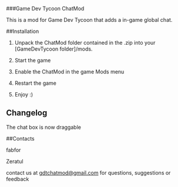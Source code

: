 ###Game Dev Tycoon ChatMod

This is a mod for Game Dev Tycoon that adds a in-game global chat.

##Installation

1) Unpack the ChatMod folder contained in the .zip into your [GameDevTycoon folder]/mods.

2) Start the game

3) Enable the ChatMod in the game Mods menu

4) Restart the game

5) Enjoy :)

## Changelog

The chat box is now draggable

##Contacts

fabfor

Zeratul

contact us at gdtchatmod@gmail.com for questions, suggestions or feedback
